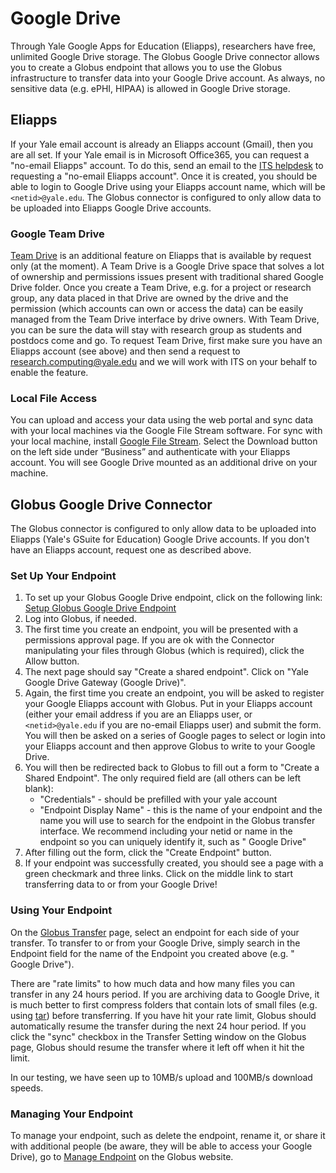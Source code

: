 # Google Drive

Through Yale Google Apps for Education (Eliapps), researchers have free, unlimited Google Drive storage. The Globus Google Drive connector allows you to create a Globus endpoint that allows you to use the Globus infrastructure to transfer data into your Google Drive account. As always, no sensitive data (e.g. ePHI, HIPAA) is allowed in Google Drive storage.

## Eliapps

If your Yale email account is already an Eliapps account (Gmail), then you are all set. If your Yale email is in Microsoft Office365, you can request a "no-email Eliapps" account. To do this, send an email to the [ITS helpdesk](mailto:helpdesk@yale.edu) to requesting a "no-email Eliapps account". Once it is created, you should be able to login to Google Drive using your Eliapps account name, which will be `<netid>@yale.edu`. The Globus connector is configured to only allow data to be uploaded into Eliapps Google Drive accounts.

### Google Team Drive

[Team Drive](https://gsuite.google.com/learning-center/products/drive/get-started-team-drive/#!/) is an additional feature on Eliapps that is available by request only (at the moment). A Team Drive is a Google Drive space that solves a lot of ownership and permissions issues present with traditional shared Google Drive folder. Once you create a Team Drive, e.g. for a project or research group, any data placed in that Drive are owned by the drive and the permission (which accounts can own or access the data) can be easily managed from the Team Drive interface by drive owners. With Team Drive, you can be sure the data will stay with research group as students and postdocs come and go. To request Team Drive, first make sure you have an Eliapps account (see above) and then send a request to research.computing@yale.edu and we will work with ITS on your behalf to enable the feature.

### Local File Access

You can upload and access your data using the web portal and sync data with your local machines via the Google File Stream software. For sync with your local machine, install [Google File Stream](https://www.google.com/drive/download/). Select the Download button on the left side under “Business” and authenticate with your Eliapps account. You will see Google Drive mounted as an additional drive on your machine.

## Globus Google Drive Connector

The Globus connector is configured to only allow data to be uploaded into Eliapps (Yale's GSuite for Education) Google Drive accounts. If you don't have an Eliapps account, request one as described above.

### Set Up Your Endpoint

1. To set up your Globus Google Drive endpoint, click on the following link: [Setup Globus Google Drive Endpoint](https://collections.globus.org/systems?client_id=4c133fd7-3dd6-4dee-8726-b3111a3429a5)
1. Log into Globus, if needed.
1. The first time you create an endpoint, you will be presented with a permissions approval page. If you are ok with the Connector manipulating your files through Globus (which is required), click the Allow button.
1. The next page should say "Create a shared endpoint". Click on "Yale Google Drive Gateway (Google Drive)".
1. Again, the first time you create an endpoint, you will be asked to register your Google Eliapps account with Globus. Put in your Eliapps account (either your email address if you are an Eliapps user, or `<netid>@yale.edu` if you are no-email Eliapps user) and submit the form. You will then be asked on a series of Google pages to select or login into your Eliapps account and then approve Globus to write to your Google Drive.
1. You will then be redirected back to Globus to fill out a form to "Create a Shared Endpoint". The only required field are (all others can be left blank):
    * "Credentials" - should be prefilled with your yale account
    * "Endpoint Display Name" - this is the name of your endpoint and the name you will use to search for the endpoint in the Globus transfer interface. We recommend including your netid or name in the endpoint so you can uniquely identify it, such as "<netid> Google Drive"
1. After filling out the form, click the "Create Endpoint" button.
1. If your endpoint was successfully created, you should see a page with a green checkmark and three links. Click on the middle link to start transferring data to or from your Google Drive!

### Using Your Endpoint

On the [Globus Transfer](https://www.globus.org/app/transfer) page, select an endpoint for each side of your transfer. To transfer to or from your Google Drive, simply search in the Endpoint field for the name of the Endpoint you created above (e.g. "<netid> Google Drive").

There are "rate limits" to how much data and how many files you can transfer in any 24 hours period. If you are archiving data to Google Drive, it is much better to first compress folders that contain lots of small files (e.g. using [tar](/online-tutorials)) before transferring. If you have hit your rate limit, Globus should automatically resume the transfer during the next 24 hour period. If you click the "sync" checkbox in the Transfer Setting window on the Globus page, Globus should resume the transfer where it left off when it hit the limit.

In our testing, we have seen up to 10MB/s upload and 100MB/s download speeds.

### Managing Your Endpoint

To manage your endpoint, such as delete the endpoint, rename it, or share it with additional people (be aware, they will be able to access your Google Drive), go to [Manage Endpoint](https://www.globus.org/app/endpoints) on the Globus website.